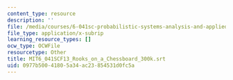 ```yaml
---
content_type: resource
description: ''
file: /media/courses/6-041sc-probabilistic-systems-analysis-and-applied-probability-fall-2013/0977b50041805a34ac23854531d0fc5a_MIT6_041SCF13_Rooks_on_a_Chessboard_300k.vtt
file_type: application/x-subrip
learning_resource_types: []
ocw_type: OCWFile
resourcetype: Other
title: MIT6_041SCF13_Rooks_on_a_Chessboard_300k.srt
uid: 0977b500-4180-5a34-ac23-854531d0fc5a
---
```

